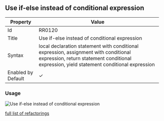 ## Use if\-else instead of conditional expression

| Property           | Value                                                                                                                                                                            |
| ------------------ | -------------------------------------------------------------------------------------------------------------------------------------------------------------------------------- |
| Id                 | RR0120                                                                                                                                                                           |
| Title              | Use if\-else instead of conditional expression                                                                                                                                   |
| Syntax             | local declaration statement with conditional expression, assignment with conditional expression, return statement conditional expression, yield statement conditional expression |
| Enabled by Default | &#x2713;                                                                                                                                                                         |

### Usage

![Use if-else instead of conditional expression](../../images/refactorings/UseIfElseInsteadOfConditionalExpression.png)

[full list of refactorings](Refactorings.md)